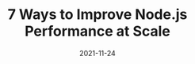 ---
date: 2021-11-24
draft: true
publisher: appsignal
tags:
  - nodejs
  - performance
target_url: https://blog.appsignal.com/2021/11/24/7-ways-to-improve-nodejs-performance-at-scale.html
title: 7 Ways to Improve Node.js Performance at Scale
---